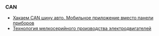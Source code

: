 ### CAN
- [Хакаем CAN шину авто. Мобильное приложение вместо панели приборов](https://habr.com/ru/articles/544144/comments/#comment_22748730)
- [Технология мелкосерийного производства электродвигателей](https://habr.com/ru/articles/949110/#comment_28865538)
